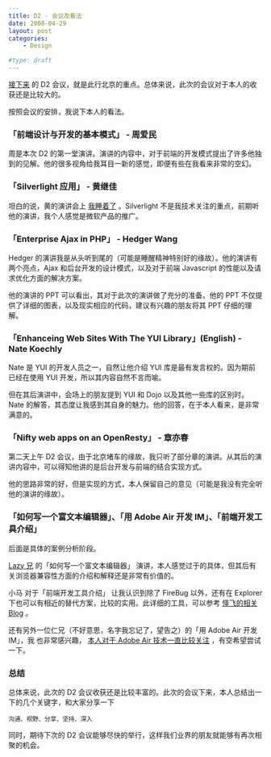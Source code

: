 ```yaml
---
title: D2 · 会议及看法
date: 2008-04-29
layout: post
categories:
    - Design

#type: draft
---
```


[接下来]({{site.urls}}/posts/1466/) 的 D2 会议，就是此行北京的重点。总体来说，此次的会议对于本人的收获还是比较大的。

按照会议的安排，我说下本人的看法。


### 「前端设计与开发的基本模式」 - 周爱民

周是本次 D2 的第一堂演讲。演讲的内容中，对于前端的开发模式提出了许多他独到的见解。他的很多视角给我耳目一新的感觉，即便有些在我看来非常的空幻。


### 「Silverlight 应用」 - 黄继佳

坦白的说，黄的演讲会上  [我睡着了](http://www.xuchao.cn/cooking/sandwich_of_ham_and_eggs.html) 。Silverlight 不是我技术关注的重点，前期听他的演讲，我个人感觉是微软产品的推广。


### 「Enterprise Ajax in PHP」 - Hedger Wang

Hedger 的演讲我是从头听到尾的（可能是睡醒精神特别好的缘故）。他的演讲有两个亮点，Ajax 和后台开发的设计模式，以及对于前端 Javascript 的性能以及请求优化方面的解决方案。

他的演讲的 PPT 可以看出，其对于此次的演讲做了充分的准备。他的 PPT 不仅提供了详细的图表，以及现实相应的代码，建议有兴趣的朋友将其 PPT 仔细的理解。


### 「Enhanceing Web Sites With The YUI Library」(English) - Nate Koechly

Nate 是 YUI 的开发人员之一，自然让他介绍 YUI 库是最有发言权的。因为期前已经在使用 YUI 开发，所以其内容自然不言而喻。

但在其后演讲中，会场上的朋友提到 YUI 和 Dojo 以及其他一些库的区别时。Nate 的解答，其态度让我感到其自身的魅力。他的回答，在于本人看来，是非常满意的。


### 「Nifty web apps on an OpenResty」 - 章亦春

第二天上午 D2 会议，由于北京堵车的缘故，我只听了部分章的演讲。从其后的演讲内容中，可以得知他讲的是后台开发与前端的结合实现方式。

他的思路非常的好，但是实现的方式，本人保留自己的意见（可能是我没有完全听他的演讲的缘故）。


### 「如何写一个富文本编辑器」、「用 Adobe Air 开发 IM」、「前端开发工具介绍」

后面是具体的案例分析阶段。

 [Lazy 兄](http://www.realazy.org/blog/) 的「如何写一个富文本编辑器」 演讲，本人感觉过于的具体，但其后有关浏览器兼容性方面的介绍和解释还是非常有价值的。

小马 对于「前端开发工具介绍」 让我认识到除了 FireBug 以外，还有在 Explorer 下也可以有相近的替代方案，比较的实用。此详细的工具，可以参考 [怿飞的相关 Blog](http://www.planabc.net/2008/04/28/ie_debugger_tools/) 。

还有另外一位仁兄（不好意思，名字我忘记了，望告之）的「用 Adobe Air 开发 IM」，我 也非常感兴趣， [本人对于 Adobe Air 技术一直比较关注]({{site.urls}}/posts/1001/) ，有空希望尝试一下。


### 总结

总体来说，此次的 D2 会议收获还是比较丰富的。此次的会议下来，本人总结出一下的几个关键字，和大家分享一下

    沟通、视野、分享、坚持、深入

同时，期待下次的 D2 会议能够尽快的举行，这样我们业界的朋友就能够有再次相聚的机会。
